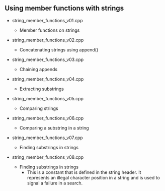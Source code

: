 
Using member functions with strings
-----------------------------------

- string_member_functions_v01.cpp
  - Member functions on strings

- string_member_functions_v02.cpp
  - Concatenating strings using append()

- string_member_functions_v03.cpp
  - Chaining appends

- string_member_functions_v04.cpp
  - Extracting substrings

- string_member_functions_v05.cpp
  - Comparing strings

- string_member_functions_v06.cpp
  - Comparing a substring in a string

- string_member_functions_v07.cpp
  - Finding substrings in strings

- string_member_functions_v08.cpp
  - Finding substrings in strings
    - This is a constant that is defined in the string header. It represents an illegal character position in a string and is used to signal a failure in a search.

